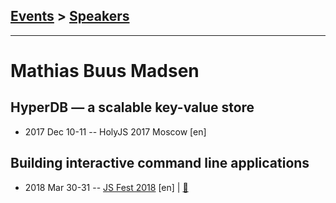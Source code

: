 ## [Events](../README.md) > [Speakers](../speakers.md)
---

# Mathias Buus Madsen

## HyperDB — a scalable key-value store
- 2017 Dec 10-11 -- HolyJS 2017 Moscow [en]   
## Building interactive command line applications
- 2018 Mar 30-31 -- [JS Fest 2018](https://www.youtube.com/watch?v=p6xdsBmPWGw) [en] | [:notebook:](https://mafintosh.github.io/jsfest-ua-2018/#0)  
